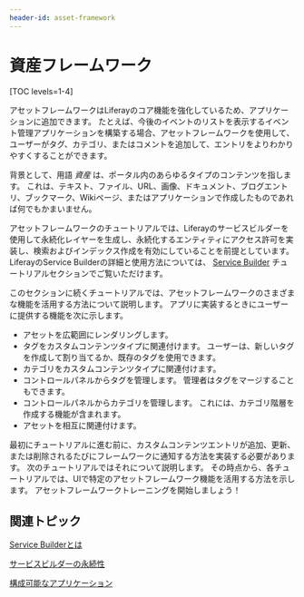 ```yaml
---
header-id: asset-framework
---
```


# 資産フレームワーク

[TOC levels=1-4]

アセットフレームワークはLiferayのコア機能を強化しているため、アプリケーションに追加できます。 たとえば、今後のイベントのリストを表示するイベント管理アプリケーションを構築する場合、アセットフレームワークを使用して、ユーザーがタグ、カテゴリ、またはコメントを追加して、エントリをよりわかりやすくすることができます。

背景として、用語 *資産* は、ポータル内のあらゆるタイプのコンテンツを指します。 これは、テキスト、ファイル、URL、画像、ドキュメント、ブログエントリ、ブックマーク、Wikiページ、またはアプリケーションで作成したものであれば何でもかまいません。

アセットフレームワークのチュートリアルでは、Liferayのサービスビルダーを使用して永続化レイヤーを生成し、永続化するエンティティにアクセス許可を実装し、検索およびインデックス作成を有効にしていることを前提としています。 LiferayのService Builderの詳細と使用方法については、 [Service Builder](/docs/7-1/tutorials/-/knowledge_base/t/service-builder) チュートリアルセクションでご覧いただけます。

このセクションに続くチュートリアルでは、アセットフレームワークのさまざまな機能を活用する方法について説明します。 アプリに実装するときにユーザーに提供する機能を次に示します。

  - アセットを広範囲にレンダリングします。
  - タグをカスタムコンテンツタイプに関連付けます。 ユーザーは、新しいタグを作成して割り当てるか、既存のタグを使用できます。
  - カテゴリをカスタムコンテンツタイプに関連付けます。
  - コントロールパネルからタグを管理します。 管理者はタグをマージすることもできます。
  - コントロールパネルからカテゴリを管理します。 これには、カテゴリ階層を作成する機能が含まれます。
  - アセットを相互に関連付けます。

最初にチュートリアルに進む前に、カスタムコンテンツエントリが追加、更新、または削除されるたびにフレームワークに通知する方法を実装する必要があります。 次のチュートリアルではそれについて説明します。 その時点から、各チュートリアルでは、UIで特定のアセットフレームワーク機能を活用する方法を示します。 アセットフレームワークトレーニングを開始しましょう！

## 関連トピック

[Service Builderとは](/docs/7-1/tutorials/-/knowledge_base/t/what-is-service-builder)

[サービスビルダーの永続性](/docs/7-1/tutorials/-/knowledge_base/t/service-builder-persistence)

[構成可能なアプリケーション](/docs/7-1/tutorials/-/knowledge_base/t/configurable-applications)
